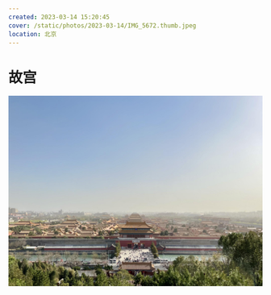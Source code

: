 ```yaml
---
created: 2023-03-14 15:20:45
cover: /static/photos/2023-03-14/IMG_5672.thumb.jpeg
location: 北京
---
```


# 故宫

![](/static/photos/2023-03-14/IMG_5672.jpeg)

